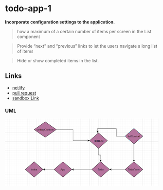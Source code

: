 # todo-app-1

**Incorporate configuration settings to the application.**


> how a maximum of a certain number of items per screen in the List component

> Provide “next” and “previous” links to let the users navigate a long list of items

> Hide or show completed items in the list.


## Links 

- [netlify]()
- [pull request](https://github.com/amroalbarham/todo-app-1/pull/1)
- [sandbox Link]()

### UML

![UML](./lab31.png)
